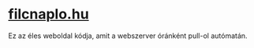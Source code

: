 
# [filcnaplo.hu](filcnaplo.hu)
Ez az éles weboldal kódja, amit a webszerver óránként pull-ol autómatán.
